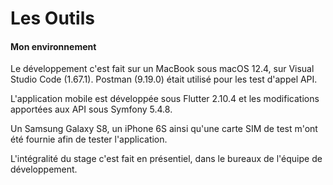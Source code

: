 # Les Outils

#### Mon environnement

Le développement c'est fait sur un MacBook sous macOS 12.4, sur Visual Studio Code (1.67.1). Postman (9.19.0) était utilisé pour les test d'appel API.

L'application mobile est développée sous Flutter 2.10.4 et les modifications apportées aux API sous Symfony 5.4.8.

Un Samsung Galaxy S8, un iPhone 6S ainsi qu'une carte SIM de test m'ont été fournie afin de tester l'application.

L'intégralité du stage c'est fait en présentiel, dans le bureaux de l'équipe de développement.
